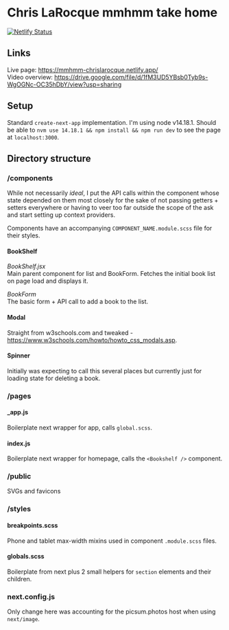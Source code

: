 # Chris LaRocque mmhmm take home
[![Netlify Status](https://api.netlify.com/api/v1/badges/11b845a9-2463-4101-ac0a-30040f4b6acc/deploy-status)](https://app.netlify.com/sites/mmhmm-chrislarocque/deploys)

## Links
Live page: https://mmhmm-chrislarocque.netlify.app/<br>
Video overview: https://drive.google.com/file/d/1fM3UD5YBsb0Tyb9s-WgOGNc-OC35hDbY/view?usp=sharing

## Setup 
Standard `create-next-app` implementation. I'm using node v14.18.1. Should be able to `nvm use 14.18.1 && npm install && npm run dev` to see the page at `localhost:3000`.

## Directory structure
### /components
While not necessarily _ideal_, I put the API calls within the component whose state depended on them most closely for the sake of not passing getters + setters everywhere or having to veer too far outside the scope of the ask and start setting up context providers.

Components have an accompanying `COMPONENT_NAME.module.scss` file for their styles. 

#### BookShelf
*BookShelf.jsx*<br>
Main parent component for list and BookForm. Fetches the initial book list on page load and displays it.

*BookForm*<br>
The basic form + API call to add a book to the list.

#### Modal
Straight from w3schools.com and tweaked - https://www.w3schools.com/howto/howto_css_modals.asp.

#### Spinner
Initially was expecting to call this several places but currently just for loading state for deleting a book.

### /pages
#### _app.js
Boilerplate next wrapper for app, calls `global.scss`.
#### index.js
Boilerplate next wrapper for homepage, calls the `<Bookshelf />` component.

### /public
SVGs and favicons

### /styles
#### breakpoints.scss
Phone and tablet max-width mixins used in component `.module.scss` files.
#### globals.scss
Boilerplate from next plus 2 small helpers for `section` elements and their children.

### next.config.js
Only change here was accounting for the picsum.photos host when using `next/image`.


